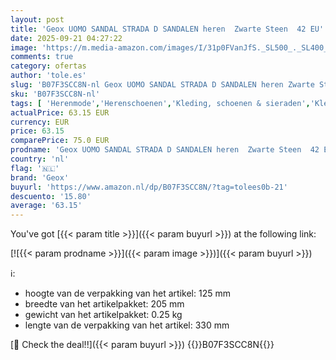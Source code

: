 ```yaml
---
layout: post
title: 'Geox UOMO SANDAL STRADA D SANDALEN heren  Zwarte Steen  42 EU'
date: 2025-09-21 04:27:22
image: 'https://m.media-amazon.com/images/I/31p0FVanJfS._SL500_._SL400_.jpg'
comments: true
category: ofertas
author: 'tole.es'
slug: 'B07F3SCC8N-nl Geox UOMO SANDAL STRADA D SANDALEN heren Zwarte Steen 42 EU'
sku: 'B07F3SCC8N-nl'
tags: [ 'Herenmode','Herenschoenen','Kleding, schoenen & sieraden','Kleding, schoenen en sieraden','Sandalen heren','geox','🇳🇱', ]
actualPrice: 63.15 EUR
currency: EUR
price: 63.15
comparePrice: 75.0 EUR
prodname: 'Geox UOMO SANDAL STRADA D SANDALEN heren  Zwarte Steen  42 EU'
country: 'nl'
flag: '🇳🇱'
brand: 'Geox'
buyurl: 'https://www.amazon.nl/dp/B07F3SCC8N/?tag=tolees0b-21'
descuento: '15.80'
average: '63.15'
---
```


You've got [{{< param title >}}]({{< param buyurl >}}) at the following link:

[![{{< param prodname >}}]({{< param image >}})]({{< param buyurl >}})

ℹ️:

- hoogte van de verpakking van het artikel: 125 mm
- breedte van het artikelpakket: 205 mm
- gewicht van het artikelpakket: 0.25 kg
- lengte van de verpakking van het artikel: 330 mm

[🛒 Check the deal!!]({{< param buyurl >}})
{{<world>}}B07F3SCC8N{{</world>}}
